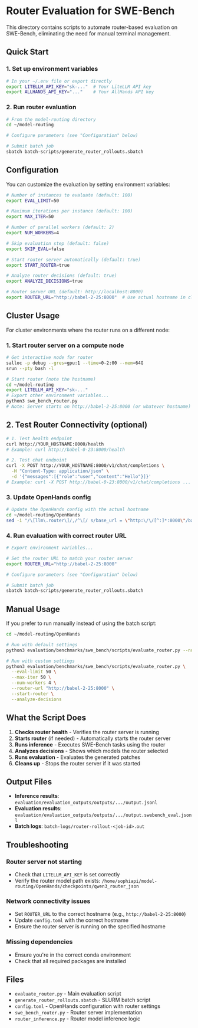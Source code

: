 # Router Evaluation for SWE-Bench

This directory contains scripts to automate router-based evaluation on SWE-Bench, eliminating the need for manual terminal management.

## Quick Start

### 1. Set up environment variables
```bash
# In your ~/.env file or export directly
export LITELLM_API_KEY="sk-..."  # Your LiteLLM API key
export ALLHANDS_API_KEY="..."    # Your AllHands API key
```

### 2. Run router evaluation
```bash
# From the model-routing directory
cd ~/model-routing

# Configure parameters (see "Configuration" below)

# Submit batch job
sbatch batch-scripts/generate_router_rollouts.sbatch
```

## Configuration

You can customize the evaluation by setting environment variables:

```bash
# Number of instances to evaluate (default: 100)
export EVAL_LIMIT=50

# Maximum iterations per instance (default: 100)
export MAX_ITER=50

# Number of parallel workers (default: 2)
export NUM_WORKERS=4

# Skip evaluation step (default: false)
export SKIP_EVAL=false

# Start router server automatically (default: true)
export START_ROUTER=true

# Analyze router decisions (default: true)
export ANALYZE_DECISIONS=true

# Router server URL (default: http://localhost:8000)
export ROUTER_URL="http://babel-2-25:8000"  # Use actual hostname in cluster
```

## Cluster Usage

For cluster environments where the router runs on a different node:

### 1. Start router server on a compute node
```bash
# Get interactive node for router
salloc -p debug --gres=gpu:1 --time=0-2:00 --mem=64G
srun --pty bash -l

# Start router (note the hostname)
cd ~/model-routing
export LITELLM_API_KEY="sk-..."
# Export other environment variables...
python3 swe_bench_router.py
# Note: Server starts on http://babel-2-25:8000 (or whatever hostname)
```

## 2. Test Router Connectivity (optional)
```bash
# 1. Test health endpoint
curl http://YOUR_HOSTNAME:8000/health
# Example: curl http://babel-0-23:8000/health

# 2. Test chat endpoint
curl -X POST http://YOUR_HOSTNAME:8000/v1/chat/completions \
  -H "Content-Type: application/json" \
  -d '{"messages":[{"role":"user","content":"Hello"}]}'
# Example: curl -X POST http://babel-0-23:8000/v1/chat/completions ...
```

### 3. Update OpenHands config
```bash
# Update the OpenHands config with the actual hostname
cd ~/model-routing/OpenHands
sed -i "/\[llm\.router\]/,/^\[/ s/base_url = \"http:\/\/[^:]*:8000\"/base_url = \"http:\/\/babel-2-25:8000\"/" config.toml
```

### 4. Run evaluation with correct router URL
```bash
# Export environment variables...

# Set the router URL to match your router server
export ROUTER_URL="http://babel-2-25:8000"

# Configure parameters (see "Configuration" below)

# Submit batch job
sbatch batch-scripts/generate_router_rollouts.sbatch
```

## Manual Usage

If you prefer to run manually instead of using the batch script:

```bash
cd ~/model-routing/OpenHands

# Run with default settings
python3 evaluation/benchmarks/swe_bench/scripts/evaluate_router.py --num-workers 2

# Run with custom settings
python3 evaluation/benchmarks/swe_bench/scripts/evaluate_router.py \
  --eval-limit 50 \
  --max-iter 50 \
  --num-workers 4 \
  --router-url "http://babel-2-25:8000" \
  --start-router \
  --analyze-decisions
```

## What the Script Does

1. **Checks router health** - Verifies the router server is running
2. **Starts router** (if needed) - Automatically starts the router server
3. **Runs inference** - Executes SWE-Bench tasks using the router
4. **Analyzes decisions** - Shows which models the router selected
5. **Runs evaluation** - Evaluates the generated patches
6. **Cleans up** - Stops the router server if it was started

## Output Files

- **Inference results**: `evaluation/evaluation_outputs/outputs/.../output.jsonl`
- **Evaluation results**: `evaluation/evaluation_outputs/outputs/.../output.swebench_eval.jsonl`
- **Batch logs**: `batch-logs/router-rollout-<job-id>.out`

## Troubleshooting

### Router server not starting
- Check that `LITELLM_API_KEY` is set correctly
- Verify the router model path exists: `/home/sophiapi/model-routing/OpenHands/checkpoints/qwen3_router_json`

### Network connectivity issues
- Set `ROUTER_URL` to the correct hostname (e.g., `http://babel-2-25:8000`)
- Update `config.toml` with the correct hostname
- Ensure the router server is running on the specified hostname

### Missing dependencies
- Ensure you're in the correct conda environment
- Check that all required packages are installed

## Files

- `evaluate_router.py` - Main evaluation script
- `generate_router_rollouts.sbatch` - SLURM batch script
- `config.toml` - OpenHands configuration with router settings
- `swe_bench_router.py` - Router server implementation
- `router_inference.py` - Router model inference logic 